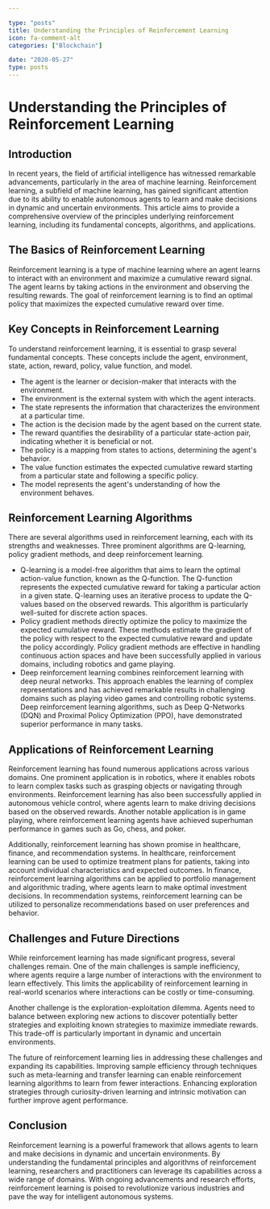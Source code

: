 ```yaml
---

type: "posts"
title: Understanding the Principles of Reinforcement Learning
icon: fa-comment-alt
categories: ["Blockchain"]

date: "2020-05-27"
type: posts
---
```





# Understanding the Principles of Reinforcement Learning

## Introduction

In recent years, the field of artificial intelligence has witnessed remarkable advancements, particularly in the area of machine learning. Reinforcement learning, a subfield of machine learning, has gained significant attention due to its ability to enable autonomous agents to learn and make decisions in dynamic and uncertain environments. This article aims to provide a comprehensive overview of the principles underlying reinforcement learning, including its fundamental concepts, algorithms, and applications.

## The Basics of Reinforcement Learning

Reinforcement learning is a type of machine learning where an agent learns to interact with an environment and maximize a cumulative reward signal. The agent learns by taking actions in the environment and observing the resulting rewards. The goal of reinforcement learning is to find an optimal policy that maximizes the expected cumulative reward over time.

## Key Concepts in Reinforcement Learning

To understand reinforcement learning, it is essential to grasp several fundamental concepts. These concepts include the agent, environment, state, action, reward, policy, value function, and model.

- The agent is the learner or decision-maker that interacts with the environment.
- The environment is the external system with which the agent interacts.
- The state represents the information that characterizes the environment at a particular time.
- The action is the decision made by the agent based on the current state.
- The reward quantifies the desirability of a particular state-action pair, indicating whether it is beneficial or not.
- The policy is a mapping from states to actions, determining the agent's behavior.
- The value function estimates the expected cumulative reward starting from a particular state and following a specific policy.
- The model represents the agent's understanding of how the environment behaves.

## Reinforcement Learning Algorithms

There are several algorithms used in reinforcement learning, each with its strengths and weaknesses. Three prominent algorithms are Q-learning, policy gradient methods, and deep reinforcement learning.

- Q-learning is a model-free algorithm that aims to learn the optimal action-value function, known as the Q-function. The Q-function represents the expected cumulative reward for taking a particular action in a given state. Q-learning uses an iterative process to update the Q-values based on the observed rewards. This algorithm is particularly well-suited for discrete action spaces.
- Policy gradient methods directly optimize the policy to maximize the expected cumulative reward. These methods estimate the gradient of the policy with respect to the expected cumulative reward and update the policy accordingly. Policy gradient methods are effective in handling continuous action spaces and have been successfully applied in various domains, including robotics and game playing.
- Deep reinforcement learning combines reinforcement learning with deep neural networks. This approach enables the learning of complex representations and has achieved remarkable results in challenging domains such as playing video games and controlling robotic systems. Deep reinforcement learning algorithms, such as Deep Q-Networks (DQN) and Proximal Policy Optimization (PPO), have demonstrated superior performance in many tasks.

## Applications of Reinforcement Learning

Reinforcement learning has found numerous applications across various domains. One prominent application is in robotics, where it enables robots to learn complex tasks such as grasping objects or navigating through environments. Reinforcement learning has also been successfully applied in autonomous vehicle control, where agents learn to make driving decisions based on the observed rewards. Another notable application is in game playing, where reinforcement learning agents have achieved superhuman performance in games such as Go, chess, and poker.

Additionally, reinforcement learning has shown promise in healthcare, finance, and recommendation systems. In healthcare, reinforcement learning can be used to optimize treatment plans for patients, taking into account individual characteristics and expected outcomes. In finance, reinforcement learning algorithms can be applied to portfolio management and algorithmic trading, where agents learn to make optimal investment decisions. In recommendation systems, reinforcement learning can be utilized to personalize recommendations based on user preferences and behavior.

## Challenges and Future Directions

While reinforcement learning has made significant progress, several challenges remain. One of the main challenges is sample inefficiency, where agents require a large number of interactions with the environment to learn effectively. This limits the applicability of reinforcement learning in real-world scenarios where interactions can be costly or time-consuming.

Another challenge is the exploration-exploitation dilemma. Agents need to balance between exploring new actions to discover potentially better strategies and exploiting known strategies to maximize immediate rewards. This trade-off is particularly important in dynamic and uncertain environments.

The future of reinforcement learning lies in addressing these challenges and expanding its capabilities. Improving sample efficiency through techniques such as meta-learning and transfer learning can enable reinforcement learning algorithms to learn from fewer interactions. Enhancing exploration strategies through curiosity-driven learning and intrinsic motivation can further improve agent performance.

## Conclusion

Reinforcement learning is a powerful framework that allows agents to learn and make decisions in dynamic and uncertain environments. By understanding the fundamental principles and algorithms of reinforcement learning, researchers and practitioners can leverage its capabilities across a wide range of domains. With ongoing advancements and research efforts, reinforcement learning is poised to revolutionize various industries and pave the way for intelligent autonomous systems.